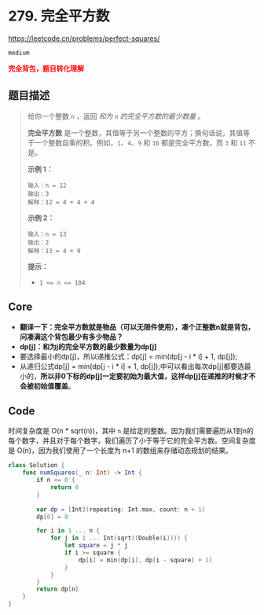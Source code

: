 # 279. 完全平方数

https://leetcode.cn/problems/perfect-squares/

`medium`

**<font color=red>完全背包，题目转化理解</font>**

## 题目描述

> 给你一个整数 `n` ，返回 *和为 `n` 的完全平方数的最少数量* 。
>
> **完全平方数** 是一个整数，其值等于另一个整数的平方；换句话说，其值等于一个整数自乘的积。例如，`1`、`4`、`9` 和 `16` 都是完全平方数，而 `3` 和 `11` 不是。
>
>  
>
> **示例 1：**
>
> ```
> 输入：n = 12
> 输出：3 
> 解释：12 = 4 + 4 + 4
> ```
>
> **示例 2：**
>
> ```
> 输入：n = 13
> 输出：2
> 解释：13 = 4 + 9
> ```
>
>  
>
> **提示：**
>
> - `1 <= n <= 104`

## Core

- **翻译一下：完全平方数就是物品（可以无限件使用），凑个正整数n就是背包，问凑满这个背包最少有多少物品？**
- **dp[j]：和为j的完全平方数的最少数量为dp[j]**
- 要选择最小的dp[j]，所以递推公式：dp[j] = min(dp[j - i * i] + 1, dp[j]);
- 从递归公式dp[j] = min(dp[j - i * i] + 1, dp[j]);中可以看出每次dp[j]都要选最小的，**所以非0下标的dp[j]一定要初始为最大值，这样dp[j]在递推的时候才不会被初始值覆盖**。

## Code

时间复杂度是 O(n * sqrt(n))，其中 `n` 是给定的整数。因为我们需要遍历从1到n的每个数字，并且对于每个数字，我们遍历了小于等于它的完全平方数。空间复杂度是 O(n)，因为我们使用了一个长度为 n+1 的数组来存储动态规划的结果。

```swift
class Solution {
    func numSquares(_ n: Int) -> Int {
        if n <= 0 {
            return 0
        }
        
        var dp = [Int](repeating: Int.max, count: n + 1)
        dp[0] = 0

        for i in 1 ... n {
            for j in 1 ... Int(sqrt((Double(i)))) {
                let square = j * j
                if i >= square {
                    dp[i] = min(dp[i], dp[i - square] + 1)
                }
            }
        }
        return dp[n]
    }
}
```


